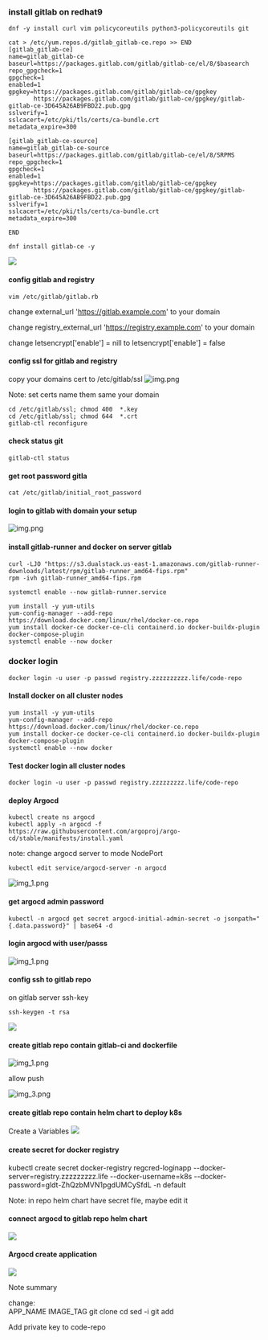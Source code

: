 ### install gitlab on redhat9

    dnf -y install curl vim policycoreutils python3-policycoreutils git
    
    cat > /etc/yum.repos.d/gitlab_gitlab-ce.repo >> END
    [gitlab_gitlab-ce]
    name=gitlab_gitlab-ce
    baseurl=https://packages.gitlab.com/gitlab/gitlab-ce/el/8/$basearch
    repo_gpgcheck=1
    gpgcheck=1
    enabled=1
    gpgkey=https://packages.gitlab.com/gitlab/gitlab-ce/gpgkey
           https://packages.gitlab.com/gitlab/gitlab-ce/gpgkey/gitlab-gitlab-ce-3D645A26AB9FBD22.pub.gpg
    sslverify=1
    sslcacert=/etc/pki/tls/certs/ca-bundle.crt
    metadata_expire=300
    
    [gitlab_gitlab-ce-source]
    name=gitlab_gitlab-ce-source
    baseurl=https://packages.gitlab.com/gitlab/gitlab-ce/el/8/SRPMS
    repo_gpgcheck=1
    gpgcheck=1
    enabled=1
    gpgkey=https://packages.gitlab.com/gitlab/gitlab-ce/gpgkey
           https://packages.gitlab.com/gitlab/gitlab-ce/gpgkey/gitlab-gitlab-ce-3D645A26AB9FBD22.pub.gpg
    sslverify=1
    sslcacert=/etc/pki/tls/certs/ca-bundle.crt
    metadata_expire=300
    
    END
    
    dnf install gitlab-ce -y
    
![](images/2024-03-15_10h53_47.png)

#### config gitlab and registry
    vim /etc/gitlab/gitlab.rb

change external_url 'https://gitlab.example.com' to your domain

change registry_external_url 'https://registry.example.com' to your domain

change letsencrypt['enable'] = nill to letsencrypt['enable'] = false

#### config ssl for gitlab and registry
copy your domains cert to  /etc/gitlab/ssl
![img.png](images/img.png)

Note: set certs name them same your domain

    cd /etc/gitlab/ssl; chmod 400  *.key
    cd /etc/gitlab/ssl; chmod 644  *.crt
    gitlab-ctl reconfigure
#### check status git

    gitlab-ctl status

#### get root password gitla

    cat /etc/gitlab/initial_root_password

#### login to gitlab with domain your setup

![img.png](images/img1.png)

#### install gitlab-runner and docker on server gitlab

    curl -LJO "https://s3.dualstack.us-east-1.amazonaws.com/gitlab-runner-downloads/latest/rpm/gitlab-runner_amd64-fips.rpm"
    rpm -ivh gitlab-runner_amd64-fips.rpm

    systemctl enable --now gitlab-runner.service

    yum install -y yum-utils
    yum-config-manager --add-repo https://download.docker.com/linux/rhel/docker-ce.repo
    yum install docker-ce docker-ce-cli containerd.io docker-buildx-plugin docker-compose-plugin
    systemctl enable --now docker

### docker login
    docker login -u user -p passwd registry.zzzzzzzzzz.life/code-repo




#### Install docker on all cluster nodes
    
    yum install -y yum-utils
    yum-config-manager --add-repo https://download.docker.com/linux/rhel/docker-ce.repo
    yum install docker-ce docker-ce-cli containerd.io docker-buildx-plugin docker-compose-plugin
    systemctl enable --now docker

#### Test docker login all cluster nodes

    docker login -u user -p passwd registry.zzzzzzzzz.life/code-repo
    

#### deploy Argocd
    
    kubectl create ns argocd
    kubectl apply -n argocd -f https://raw.githubusercontent.com/argoproj/argo-cd/stable/manifests/install.yaml

note: change argocd server to mode NodePort
    
    kubectl edit service/argocd-server -n argocd
![img_1.png](manifest-repo-main/img_1.png)

#### get argocd admin password

    kubectl -n argocd get secret argocd-initial-admin-secret -o jsonpath="{.data.password}" | base64 -d

#### login argocd with user/passs 

![img_1.png](images/img_2.png)

#### config ssh to gitlab repo

on gitlab server ssh-key
    
    ssh-keygen -t rsa

![](images/2024-03-15_12h51_31.gif)

#### create gitlab repo contain gitlab-ci and dockerfile

![img_1.png](images/img_1.png)

allow push

![img_3.png](images/img_3.png)



#### create gitlab repo contain helm chart to deploy k8s

Create a Variables
![](images/2024-03-15_13h34_43.gif)


#### create secret for docker registry 

kubectl create secret docker-registry regcred-loginapp --docker-server=registry.zzzzzzzzz.life --docker-username=k8s --docker-password=gldt-ZhQzbMVN1pgdUMCySfdL -n default

Note: in repo helm chart have secret file, maybe edit it

#### connect argocd to gitlab repo helm chart

![](images/2024-03-15_14h11_18.gif)

#### Argocd create application

![](images/2024-03-15_14h30_26.gif)


Note summary

change:  
    APP_NAME
    IMAGE_TAG
    git clone
    cd
    sed -i
    git add

Add private key to code-repo

